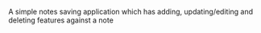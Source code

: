 A simple notes saving application which has adding, updating/editing and deleting features against a note